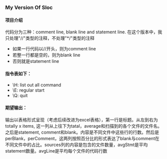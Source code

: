### My Version Of Sloc
#### 项目介绍
代码分为三种：comment line, blank line and statement line.
在这个版本中，我只处理"//"类型的注释，不处理"*/"类型的注释
- 如果一行代码以//开头，则为comment line
- 若整一行都是空的，则为blank line
- 否则就是statement line

#### 指令表如下：
- \H: list out all command
- \E: regular start
- \Q: quit


#### 期望输出：
输出以表格形式呈现（考虑后续改进为excel表格），第一行是标题。从左到右为totally x items, 这一列从上往下为tatal，average和扫描到的各个文件的文件名。之后是statement, comment和blank。内容是不同文件中这些行的行数。然后是perBlank，perComment，这两列按照百分比的形式表达了blank与comment在不同文件中的占比。sources列的内容是包含的文件数量，avgStmt是平均statement数量。avgLine是平均每个文件的代码行数


